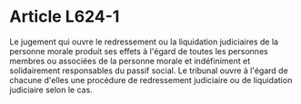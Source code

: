 # Article L624-1

Le jugement qui ouvre le redressement ou la liquidation judiciaires de la personne morale produit ses effets à l'égard de toutes les personnes membres ou associées de la personne morale et indéfiniment et solidairement responsables du passif social. Le tribunal ouvre à l'égard de chacune d'elles une procédure de redressement judiciaire ou de liquidation judiciaire selon le cas.